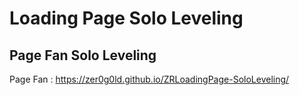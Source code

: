 # Loading Page Solo Leveling

## Page Fan Solo Leveling

Page Fan : https://zer0g0ld.github.io/ZRLoadingPage-SoloLeveling/


